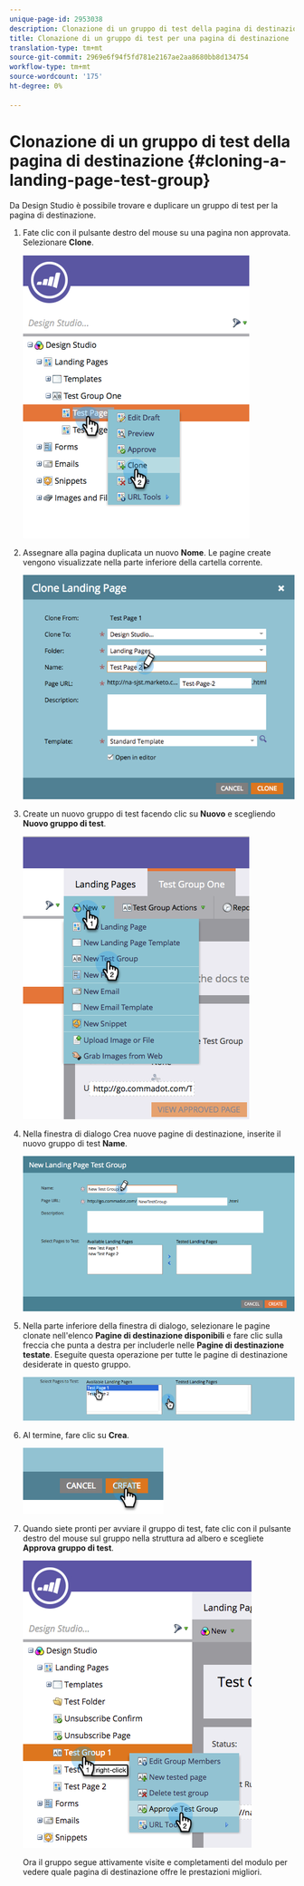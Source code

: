 ```yaml
---
unique-page-id: 2953038
description: Clonazione di un gruppo di test della pagina di destinazione - Marketo Docs - Documentazione del prodotto
title: Clonazione di un gruppo di test per una pagina di destinazione
translation-type: tm+mt
source-git-commit: 2969e6f94f5fd781e2167ae2aa8680bb8d134754
workflow-type: tm+mt
source-wordcount: '175'
ht-degree: 0%

---
```



# Clonazione di un gruppo di test della pagina di destinazione {#cloning-a-landing-page-test-group}

Da Design Studio è possibile trovare e duplicare un gruppo di test per la pagina di destinazione.

1. Fate clic con il pulsante destro del mouse su una pagina non approvata. Selezionare **Clone**.

   ![](assets/image2015-4-27-15-3a11-3a24.png)

1. Assegnare alla pagina duplicata un nuovo **Nome**. Le pagine create vengono visualizzate nella parte inferiore della cartella corrente.

   ![](assets/image2015-4-27-16-3a10-3a10.png)

1. Create un nuovo gruppo di test facendo clic su **Nuovo** e scegliendo **Nuovo gruppo di test**.

   ![](assets/image2015-4-27-15-3a49-3a54.png)

1. Nella finestra di dialogo Crea nuove pagine di destinazione, inserite il nuovo gruppo di test **Name**.

   ![](assets/image2015-4-27-15-3a58-3a13.png)

1. Nella parte inferiore della finestra di dialogo, selezionare le pagine clonate nell&#39;elenco **Pagine di destinazione disponibili** e fare clic sulla freccia che punta a destra per includerle nelle **Pagine di destinazione testate**. Eseguite questa operazione per tutte le pagine di destinazione desiderate in questo gruppo.

   ![](assets/image2015-4-27-16-3a3-3a22.png)

1. Al termine, fare clic su **Crea**.

   ![](assets/image2015-4-27-16-3a7-3a50.png)

1. Quando siete pronti per avviare il gruppo di test, fate clic con il pulsante destro del mouse sul gruppo nella struttura ad albero e scegliete **Approva gruppo di test**.

   ![](assets/image2015-4-27-16-3a19-3a10.png)

   Ora il gruppo segue attivamente visite e completamenti del modulo per vedere quale pagina di destinazione offre le prestazioni migliori.
